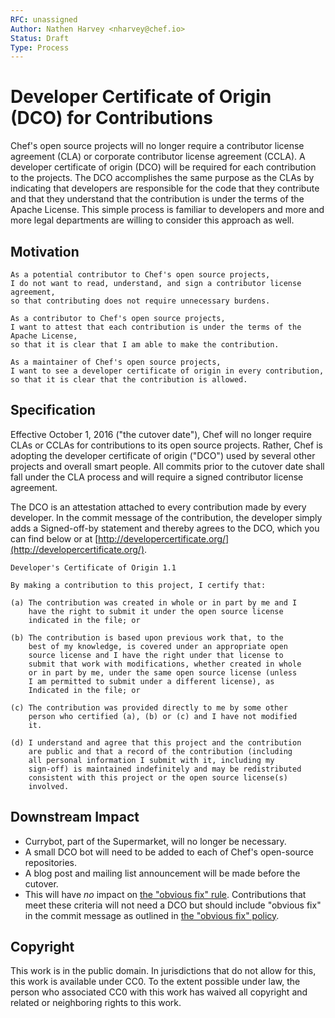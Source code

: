 ```yaml
---
RFC: unassigned
Author: Nathen Harvey <nharvey@chef.io>
Status: Draft
Type: Process
---
```


# Developer Certificate of Origin (DCO) for Contributions

Chef's open source projects will no longer require a contributor license agreement (CLA) or corporate contributor license agreement (CCLA).  A developer certificate of origin (DCO) will be required for each contribution to the projects.  The DCO accomplishes the same purpose as the CLAs by indicating that developers are responsible for the code that they contribute and that they understand that the contribution is under the terms of the Apache License. This simple process is familiar to developers and more and more legal departments are willing to consider this approach as well.

## Motivation

    As a potential contributor to Chef's open source projects,
    I do not want to read, understand, and sign a contributor license agreement,
    so that contributing does not require unnecessary burdens.

    As a contributor to Chef's open source projects,
    I want to attest that each contribution is under the terms of the Apache License,
    so that it is clear that I am able to make the contribution.

    As a maintainer of Chef's open source projects,
    I want to see a developer certificate of origin in every contribution,
    so that it is clear that the contribution is allowed.

## Specification

Effective October 1, 2016 ("the cutover date"), Chef will no longer require CLAs or CCLAs for contributions to its open source projects.  Rather, Chef is adopting the developer certificate of origin ("DCO") used by several other projects and overall smart people.  All commits prior to the cutover date shall fall under the CLA process and will require a signed contributor license agreement.

The DCO is an attestation attached to every contribution made by every developer. In the commit message of the contribution, the developer simply adds a Signed-off-by statement and thereby agrees to the DCO, which you can find below or at [http://developercertificate.org/](http://developercertificate.org/).

    Developer's Certificate of Origin 1.1

    By making a contribution to this project, I certify that:

    (a) The contribution was created in whole or in part by me and I
        have the right to submit it under the open source license
        indicated in the file; or

    (b) The contribution is based upon previous work that, to the
        best of my knowledge, is covered under an appropriate open
        source license and I have the right under that license to   
        submit that work with modifications, whether created in whole
        or in part by me, under the same open source license (unless
        I am permitted to submit under a different license), as
        Indicated in the file; or

    (c) The contribution was provided directly to me by some other
        person who certified (a), (b) or (c) and I have not modified
        it.

    (d) I understand and agree that this project and the contribution
        are public and that a record of the contribution (including
        all personal information I submit with it, including my
        sign-off) is maintained indefinitely and may be redistributed
        consistent with this project or the open source license(s)
        involved.

## Downstream Impact

* Currybot, part of the Supermarket, will no longer be necessary.
* A small DCO bot will need to be added to each of Chef's open-source repositories.
* A blog post and mailing list announcement will be made before the cutover.
* This will have *no* impact on [the "obvious fix" rule](https://docs.chef.io/community_contributions.html#the-obvious-fix-rule).  Contributions that meet these criteria will not need a DCO but should include "obvious fix" in the commit message as outlined in [the "obvious fix" policy](https://docs.chef.io/community_contributions.html#the-obvious-fix-rule).

## Copyright

This work is in the public domain. In jurisdictions that do not allow for this,
this work is available under CC0. To the extent possible under law, the person
who associated CC0 with this work has waived all copyright and related or
neighboring rights to this work.
